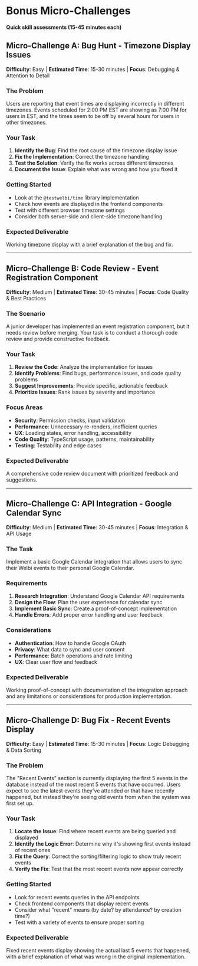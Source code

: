 # Bonus Micro-Challenges

**Quick skill assessments (15-45 minutes each)**

## Micro-Challenge A: Bug Hunt - Timezone Display Issues

**Difficulty**: Easy | **Estimated Time**: 15-30 minutes | **Focus**: Debugging & Attention to Detail

### The Problem

Users are reporting that event times are displaying incorrectly in different timezones. Events scheduled for 2:00 PM EST are showing as 7:00 PM for users in EST, and the times seem to be off by several hours for users in other timezones.

### Your Task

1. **Identify the Bug**: Find the root cause of the timezone display issue
2. **Fix the Implementation**: Correct the timezone handling
3. **Test the Solution**: Verify the fix works across different timezones
4. **Document the Issue**: Explain what was wrong and how you fixed it

### Getting Started

- Look at the `@testwelbi/time` library implementation
- Check how events are displayed in the frontend components
- Test with different browser timezone settings
- Consider both server-side and client-side timezone handling

### Expected Deliverable

Working timezone display with a brief explanation of the bug and fix.

---

## Micro-Challenge B: Code Review - Event Registration Component

**Difficulty**: Medium | **Estimated Time**: 30-45 minutes | **Focus**: Code Quality & Best Practices

### The Scenario

A junior developer has implemented an event registration component, but it needs review before merging. Your task is to conduct a thorough code review and provide constructive feedback.

### Your Task

1. **Review the Code**: Analyze the implementation for issues
2. **Identify Problems**: Find bugs, performance issues, and code quality problems
3. **Suggest Improvements**: Provide specific, actionable feedback
4. **Prioritize Issues**: Rank issues by severity and importance

### Focus Areas

- **Security**: Permission checks, input validation
- **Performance**: Unnecessary re-renders, inefficient queries
- **UX**: Loading states, error handling, accessibility
- **Code Quality**: TypeScript usage, patterns, maintainability
- **Testing**: Testability and edge cases

### Expected Deliverable

A comprehensive code review document with prioritized feedback and suggestions.

---

## Micro-Challenge C: API Integration - Google Calendar Sync

**Difficulty**: Medium | **Estimated Time**: 30-45 minutes | **Focus**: Integration & API Usage

### The Task

Implement a basic Google Calendar integration that allows users to sync their Welbi events to their personal Google Calendar.

### Requirements

1. **Research Integration**: Understand Google Calendar API requirements
2. **Design the Flow**: Plan the user experience for calendar sync
3. **Implement Basic Sync**: Create a proof-of-concept implementation
4. **Handle Errors**: Add proper error handling and user feedback

### Considerations

- **Authentication**: How to handle Google OAuth
- **Privacy**: What data to sync and user consent
- **Performance**: Batch operations and rate limiting
- **UX**: Clear user flow and feedback

### Expected Deliverable

Working proof-of-concept with documentation of the integration approach and any limitations or considerations for production implementation.

---

## Micro-Challenge D: Bug Fix - Recent Events Display

**Difficulty**: Easy | **Estimated Time**: 15-30 minutes | **Focus**: Logic Debugging & Data Sorting

### The Problem

The "Recent Events" section is currently displaying the first 5 events in the database instead of the most recent 5 events that have occurred. Users expect to see the latest events they've attended or that have recently happened, but instead they're seeing old events from when the system was first set up.

### Your Task

1. **Locate the Issue**: Find where recent events are being queried and displayed
2. **Identify the Logic Error**: Determine why it's showing first events instead of recent ones
3. **Fix the Query**: Correct the sorting/filtering logic to show truly recent events
4. **Verify the Fix**: Test that the most recent events now appear correctly

### Getting Started

- Look for recent events queries in the API endpoints
- Check frontend components that display recent events
- Consider what "recent" means (by date? by attendance? by creation time?)
- Test with a variety of events to ensure proper sorting

### Expected Deliverable

Fixed recent events display showing the actual last 5 events that happened, with a brief explanation of what was wrong in the original implementation.

